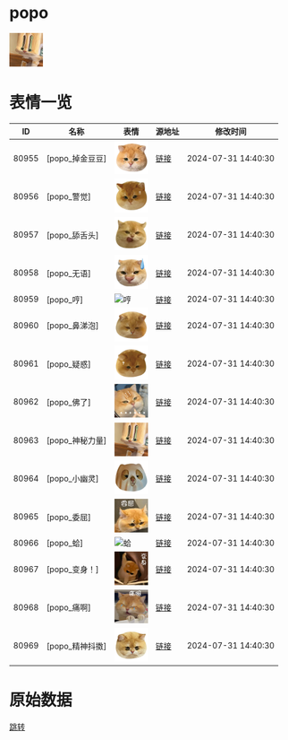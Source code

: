 # popo

<img src="./cover.png" height="60" alt="cover" />

# 表情一览

|ID|名称|表情|源地址|修改时间|
|----|----|----|----|----|
|80955|[popo_掉金豆豆]|<img src="./pic/080955_%5Bpopo_掉金豆豆%5D.png" height="60" alt="掉金豆豆"/>|[链接](https://i0.hdslb.com/bfs/garb/da76ce1a8cd37c23855a1edfb359ff289342bea6.png)|2024-07-31 14:40:30|
|80956|[popo_警觉]|<img src="./pic/080956_%5Bpopo_警觉%5D.png" height="60" alt="警觉"/>|[链接](https://i0.hdslb.com/bfs/garb/e05bd7affc1f862e992257538f08cfec1e0ce61f.png)|2024-07-31 14:40:30|
|80957|[popo_舔舌头]|<img src="./pic/080957_%5Bpopo_舔舌头%5D.png" height="60" alt="舔舌头"/>|[链接](https://i0.hdslb.com/bfs/garb/fd1e1fdd80b7d6f92ed408a2108495d8aa891d8d.png)|2024-07-31 14:40:30|
|80958|[popo_无语]|<img src="./pic/080958_%5Bpopo_无语%5D.png" height="60" alt="无语"/>|[链接](https://i0.hdslb.com/bfs/garb/af06bc1da673dc260ae5e304a472ce5dae047538.png)|2024-07-31 14:40:30|
|80959|[popo_哼]|<img src="./pic/080959_%5Bpopo_哼%5D.png" height="60" alt="哼"/>|[链接](https://i0.hdslb.com/bfs/garb/6ca46e041540312a8baf52144fd54b1a907fd743.png)|2024-07-31 14:40:30|
|80960|[popo_鼻涕泡]|<img src="./pic/080960_%5Bpopo_鼻涕泡%5D.png" height="60" alt="鼻涕泡"/>|[链接](https://i0.hdslb.com/bfs/garb/6af73b98cc88ce06a89e04e27452272d35f12588.png)|2024-07-31 14:40:30|
|80961|[popo_疑惑]|<img src="./pic/080961_%5Bpopo_疑惑%5D.png" height="60" alt="疑惑"/>|[链接](https://i0.hdslb.com/bfs/garb/68c62f66f273805562e3484ca0b1a56b45155ff8.png)|2024-07-31 14:40:30|
|80962|[popo_佛了]|<img src="./pic/080962_%5Bpopo_佛了%5D.png" height="60" alt="佛了"/>|[链接](https://i0.hdslb.com/bfs/garb/253a84f700e3683d48169174fa34d82f5d69fccb.png)|2024-07-31 14:40:30|
|80963|[popo_神秘力量]|<img src="./pic/080963_%5Bpopo_神秘力量%5D.png" height="60" alt="神秘力量"/>|[链接](https://i0.hdslb.com/bfs/garb/91601174c3bef5bdaff036d160be2892171c41d4.png)|2024-07-31 14:40:30|
|80964|[popo_小幽灵]|<img src="./pic/080964_%5Bpopo_小幽灵%5D.png" height="60" alt="小幽灵"/>|[链接](https://i0.hdslb.com/bfs/garb/c1ca4a6cdb8519f4041600362ffd9d991500ce49.png)|2024-07-31 14:40:30|
|80965|[popo_委屈]|<img src="./pic/080965_%5Bpopo_委屈%5D.png" height="60" alt="委屈"/>|[链接](https://i0.hdslb.com/bfs/garb/7e465256c3ed9b99fae4eddeb356f6c6e4924bd3.png)|2024-07-31 14:40:30|
|80966|[popo_蛤]|<img src="./pic/080966_%5Bpopo_蛤%5D.png" height="60" alt="蛤"/>|[链接](https://i0.hdslb.com/bfs/garb/88511be5dd5d19617ca2f90e16bfbe12f369f41b.png)|2024-07-31 14:40:30|
|80967|[popo_变身！]|<img src="./pic/080967_%5Bpopo_变身！%5D.png" height="60" alt="变身！"/>|[链接](https://i0.hdslb.com/bfs/garb/f880937564b2f47fb6375bdf49402225771683ca.png)|2024-07-31 14:40:30|
|80968|[popo_痛啊]|<img src="./pic/080968_%5Bpopo_痛啊%5D.png" height="60" alt="痛啊"/>|[链接](https://i0.hdslb.com/bfs/garb/97849ad6bdc7cdcd85015d3803cba30884c94bd6.png)|2024-07-31 14:40:30|
|80969|[popo_精神抖擞]|<img src="./pic/080969_%5Bpopo_精神抖擞%5D.png" height="60" alt="精神抖擞"/>|[链接](https://i0.hdslb.com/bfs/garb/e59b64730c9b03c997c83090e9159351bf179629.png)|2024-07-31 14:40:30|

# 原始数据

[跳转](./raw.json)

